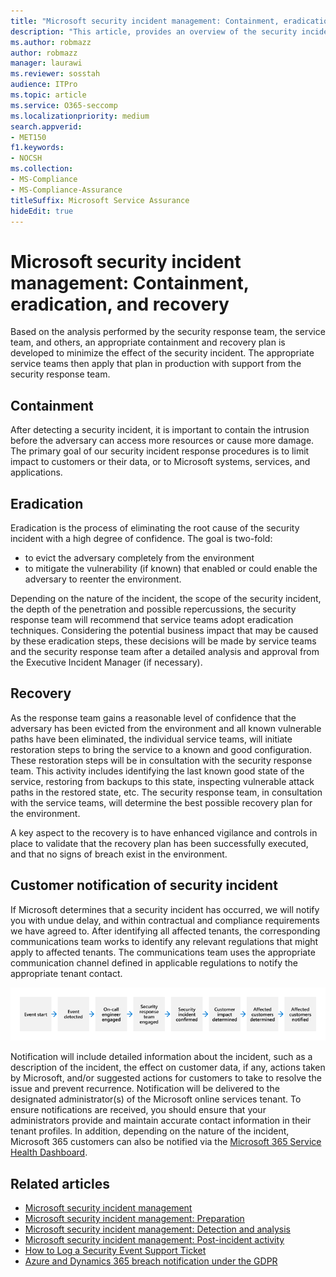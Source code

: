 ```yaml
---
title: "Microsoft security incident management: Containment, eradication, and recovery"
description: "This article, provides an overview of the security incident management containment, eradication, and recovery process in Microsoft online services."
ms.author: robmazz
author: robmazz
manager: laurawi
ms.reviewer: sosstah
audience: ITPro
ms.topic: article
ms.service: O365-seccomp
ms.localizationpriority: medium
search.appverid:
- MET150
f1.keywords:
- NOCSH
ms.collection:
- MS-Compliance
- MS-Compliance-Assurance
titleSuffix: Microsoft Service Assurance
hideEdit: true
---
```


# Microsoft security incident management: Containment, eradication, and recovery

Based on the analysis performed by the security response team, the service team, and others, an appropriate containment and recovery plan is developed to minimize the effect of the security incident. The appropriate service teams then apply that plan in production with support from the security response team.

## Containment

After detecting a security incident, it is important to contain the intrusion before the adversary can access more resources or cause more damage. The primary goal of our security incident response procedures is to limit impact to customers or their data, or to Microsoft systems, services, and applications.

## Eradication

Eradication is the process of eliminating the root cause of the security incident with a high degree of confidence. The goal is two-fold:

- to evict the adversary completely from the environment
- to mitigate the vulnerability (if known) that enabled or could enable the adversary to reenter the environment.

Depending on the nature of the incident, the scope of the security incident, the depth of the penetration and possible repercussions, the security response team will recommend that service teams adopt eradication techniques. Considering the potential business impact that may be caused by these eradication steps, these decisions will be made by service teams and the security response team after a detailed analysis and approval from the Executive Incident Manager (if necessary).

## Recovery

As the response team gains a reasonable level of confidence that the adversary has been evicted from the environment and all known vulnerable paths have been eliminated, the individual service teams, will initiate restoration steps to bring the service to a known and good configuration. These restoration steps will be in consultation with the security response team. This activity includes identifying the last known good state of the service, restoring from backups to this state, inspecting vulnerable attack paths in the restored state, etc. The security response team, in consultation with the service teams, will determine the best possible recovery plan for the environment.

A key aspect to the recovery is to have enhanced vigilance and controls in place to validate that the recovery plan has been successfully executed, and that no signs of breach exist in the environment.

## Customer notification of security incident

If Microsoft determines that a security incident has occurred, we will notify you with undue delay, and within contractual and compliance requirements we have agreed to. After identifying all affected tenants, the corresponding communications team works to identify any relevant regulations that might apply to affected tenants. The communications team uses the appropriate communication channel defined in applicable regulations to notify the appropriate tenant contact.

![Incident response process.](../media/assurance-incident-response-process.png)

Notification will include detailed information about the incident, such as a description of the incident, the effect on customer data, if any, actions taken by Microsoft, and/or suggested actions for customers to take to resolve the issue and prevent recurrence. Notification will be delivered to the designated administrator(s) of the Microsoft online services tenant. To ensure notifications are received, you should ensure that your administrators provide and maintain accurate contact information in their tenant profiles. In addition, depending on the nature of the incident, Microsoft 365 customers can also be notified via the [Microsoft 365 Service Health Dashboard](http://status.yammer.com/).

## Related articles

- [Microsoft security incident management](assurance-security-incident-management.md)
- [Microsoft security incident management: Preparation](assurance-sim-preparation.md)
- [Microsoft security incident management: Detection and analysis](assurance-sim-detection-analysis.md)
- [Microsoft security incident management: Post-incident activity](assurance-sim-post-incident-activity.md)
- [How to Log a Security Event Support Ticket](/azure/security/fundamentals/event-support-ticket)
- [Azure and Dynamics 365 breach notification under the GDPR](/compliance/regulatory/gdpr-breach-azure-dynamics)
